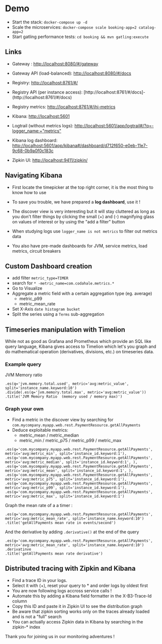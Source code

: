 
# Demo

- Start the stack: `docker-compose up -d`
- Scale the microservices: `docker-compose scale booking-app=2 catalog-app=2`
- Start gatling performance tests: `cd booking && mvn gatling:execute`

## Links

- Gateway : [http://localhost:8080/#/gateway](http://localhost:8080/#/gateway)
- Gateway API (load-balanced): [http://localhost:8080/#/docs](http://localhost:8080/#/docs)
- Registry: [http://localhost:8761/#/](http://localhost:8761/#/)
- Registry API (per instance access): [http://localhost:8761/#/docs]- (http://localhost:8761/#/docs)
- Registry metrics: [http://localhost:8761/#/jhi-metrics](http://localhost:8761/#/jhi-metrics)


- Kibana: [http://localhost:5601](http://localhost:5601)
- Logtrail (without metrics logs): [http://localhost:5601/app/logtrail#/?q=-logger_name:+"metrics"](http://localhost:5601/app/logtrail#/?q=-logger_name:+"metrics")
- Kibana log dashboard: [http://localhost:5601/app/kibana#/dashboard/d712f650-e0eb-11e7-9c68-0b9a0f0c183c](http://localhost:5601/app/kibana#/dashboard/d712f650-e0eb-11e7-9c68-0b9a0f0c183c?_g=(refreshInterval%3A('%24%24hashKey'%3A'object%3A4097'%2Cdisplay%3A'5%20seconds'%2Cpause%3A!f%2Csection%3A1%2Cvalue%3A5000)%2Ctime%3A(from%3Anow-1h%2Cmode%3Aquick%2Cto%3Anow)))
- Zipkin UI: [http://localhost:9411/zipkin/](http://localhost:9411/zipkin/)

## Navigating Kibana

- First locate the timepicker at the top right corner, it is the most thing to know how to use
- To save you trouble, we have prepared a **log dashboard**, use it !

- The discover view is very interesting but it will stay cluttered as long as you don't filter things by clicking the small (+) and (-) magnifying glass on values of interest or by using the "add a filter" button
- When studying logs use `logger_name is not metrics` to filter out metrics data
- You also have pre-made dashboards for JVM, service metrics, load metrics, circuit breakers

## Custom Dashboard creation

- add filter `metric_type=TIMER`
- search for `* -metric_name=com.codahale.metrics.*`
- Go to Visualize
- Aggregate a metric field with a certain aggregation type (eg. average)
    - metric_p99
    - metric_mean_rate
- Set X-Axis `date histogram bucket`
- Split the series using a `Terms` sub-aggregation

## Timeseries manipulation with Timelion

While not as good as Grafana and Prometheus which provide an SQL like query language, Kibana gives access to Timelion which let's you graph and do mathematical operation (derivatives, divisions, etc.) on timeseries data.

### Example query

JVM Memory ratio
```
.es(q='jvm.memory.total.used', metric='avg:metric_value', split='instance_name.keyword:10') 
.divide(.es(q='jvm.memory.total.max', metric='avg:metric_value'))
.title('JVM Memory Ratio  (memory used / memory max)')
```

### Graph your own

- Find a metric in the discover view by searching for `com.mycompany.myapp.web.rest.PaymentResource.getAllPayments`
- Deduce exploitable metrics:
    - metric_mean / metric_median
    - metric_min / metric_p75 / metric_p99 / metric_max

```
.es(q='com.mycompany.myapp.web.rest.PaymentResource.getAllPayments', metric='avg:metric_min', split='instance_id.keyword:1'),
.es(q='com.mycompany.myapp.web.rest.PaymentResource.getAllPayments', metric='avg:metric_median', split='instance_id.keyword:1', ),
.es(q='com.mycompany.myapp.web.rest.PaymentResource.getAllPayments', metric='avg:metric_mean', split='instance_id.keyword:1', ),
.es(q='com.mycompany.myapp.web.rest.PaymentResource.getAllPayments', metric='avg:metric_p75', split='instance_id.keyword:1'),
.es(q='com.mycompany.myapp.web.rest.PaymentResource.getAllPayments', metric='avg:metric_p99', split='instance_id.keyword:1'),
.es(q='com.mycompany.myapp.web.rest.PaymentResource.getAllPayments', metric='avg:metric_max', split='instance_id.keyword:1')
```

Graph the mean rate of a a timer : 
```
.es(q='com.mycompany.myapp.web.rest.PaymentResource.getAllPayments', metric='avg:metric_mean_rate', split='instance_name.keyword:10')
.title('getAllPayments mean rate in events/second')
```

And the derivative by adding `.derivative()` at the end of the query
```
.es(q='com.mycompany.myapp.web.rest.PaymentResource.getAllPayments', metric='avg:metric_mean_rate', split='instance_name.keyword:10')
.derivatinve
.title('getAllPayments mean rate derivative')
```

## Distributed tracing with Zipkin and Kibana

- Find a trace ID in your logs.
- Select it with (+), reset your query to * and order logs by oldest first
- You are now following logs accross service calls !
- Automate this by adding a Kibana field formatter in the X-B3-Trace-Id column
- Copy this ID and paste it in Zipkin UI to see the distribution graph
- Be aware that zipkin sorting works only on the traces already loaded and is not a "full" search
- You can actually access Zipkin data in Kibana by searching in the zipkin-* index

Thank you for joining us in our monitoring adventures !
